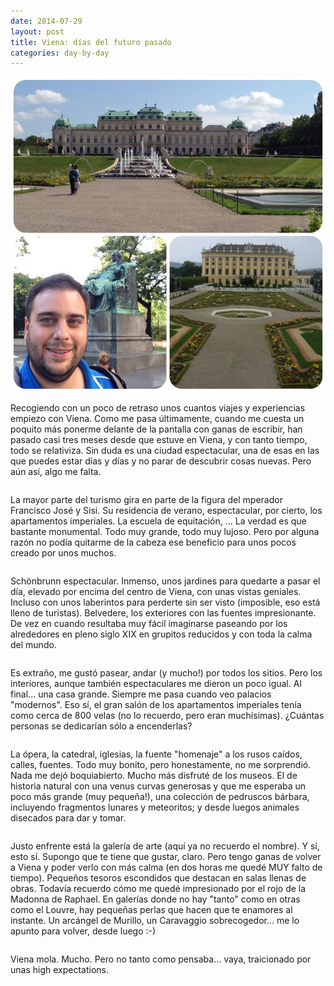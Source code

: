 ```yaml
---
date: 2014-07-29
layout: post
title: Viena: días del futuro pasado
categories: day-by-day
---
```


[![Vienna 2014 - Miky - Miguel](/images/blog/viena.jpg)](/images/blog/viena.jpg)

Recogiendo con un poco de retraso unos cuantos viajes y experiencias empiezo con Viena. Como me pasa últimamente, cuando me cuesta un poquito más ponerme delante de la pantalla con ganas de escribir, han pasado casi tres meses desde que estuve en Viena, y con tanto tiempo, todo se relativiza. Sin duda es una ciudad espectacular, una de esas en las que puedes estar días y días y no parar de descubrir cosas nuevas. Pero aún así, algo me falta.
<pre></pre>
La mayor parte del turismo gira en parte de la figura del mperador Francisco José y Sisi. Su residencia de verano, espectacular, por cierto, los apartamentos imperiales. La escuela de equitación, ... La verdad es que bastante monumental. Todo muy grande, todo muy lujoso. Pero por alguna razón no podía quitarme de la cabeza ese beneficio para unos pocos creado por unos muchos.
<pre></pre>
Schönbrunn espectacular. Inmenso, unos jardines para quedarte a pasar el día, elevado por encima del centro de Viena, con unas vistas geniales. Incluso con unos laberintos para perderte sin ser visto (imposible, eso está lleno de turistas). Belvedere, los exteriores con las fuentes impresionante. De vez en cuando resultaba muy fácil imaginarse paseando por los alrededores en pleno siglo XIX en grupitos reducidos y con toda la calma del mundo.
<pre></pre>
Es extraño, me gustó pasear, andar (y mucho!) por todos los sitios. Pero los interiores, aunque también espectaculares me dieron un poco igual. Al final... una casa grande. Siempre me pasa cuando veo palacios "modernos". Eso sí, el gran salón de los apartamentos imperiales tenía como cerca de 800 velas (no lo recuerdo, pero eran muchísimas). ¿Cuántas personas se dedicarían sólo a encenderlas?
<pre></pre>
La ópera, la catedral, iglesias, la fuente "homenaje" a los rusos caídos, calles, fuentes. Todo muy bonito, pero honestamente, no me sorprendió. Nada me dejó boquiabierto. Mucho más disfruté de los museos. El de historia natural con una venus curvas generosas y que me esperaba un poco más grande (muy pequeña!), una colección de pedruscos bárbara, incluyendo fragmentos lunares y meteoritos; y desde luegos animales disecados para dar y tomar.
<pre></pre>
Justo enfrente está la galería de arte (aquí ya no recuerdo el nombre). Y sí, esto sí. Supongo que te tiene que gustar, claro. Pero tengo ganas de volver a Viena y poder verlo con más calma (en dos horas me quedé MUY falto de tiempo). Pequeños tesoros escondidos que destacan en salas llenas de obras. Todavía recuerdo cómo me quedé impresionado por el rojo de la Madonna de Raphael. En galerías donde no hay "tanto" como en otras como el Louvre, hay pequeñas perlas que hacen que te enamores al instante. Un arcángel de Murillo, un Caravaggio sobrecogedor... me lo apunto para volver, desde luego :-)
<pre></pre>
Viena mola. Mucho. Pero no tanto como pensaba... vaya, traicionado por unas high expectations.
